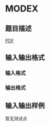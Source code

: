 # MODEX

## 题目描述

[problemUrl]: https://uva.onlinejudge.org/index.php?option=com_onlinejudge&Itemid=8&category=247&page=show_problem&problem=3671

[PDF](https://uva.onlinejudge.org/external/12/p1230.pdf)

## 输入输出格式

### 输入格式

### 输出格式

## 输入输出样例

暂无测试点

